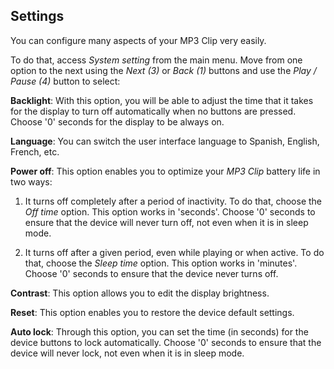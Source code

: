 ## Settings

You can configure many aspects of your MP3 Clip very easily.

To do that, access *System setting* from the main menu. Move from one option to the next using the *Next (3)* or *Back (1)* buttons and use the *Play / Pause (4)* button to select:

**Backlight**: With this option, you will be able to adjust the time that it takes for the display to turn off automatically when no buttons are pressed. Choose '0' seconds for the display to be always on.

**Language**: You can switch the user interface language to Spanish, English, French, etc.

**Power off**: This option enables you to optimize your *MP3 Clip* battery life in two ways: 

1. It turns off completely after a period of inactivity. To do that, choose the *Off time* option. This option works in 'seconds'. Choose '0' seconds to ensure that the device will never turn off, not even when it is in sleep mode.

2.  It turns off after a given period, even while playing or when active. To do that, choose the *Sleep time* option. This option works in 'minutes'. Choose '0' seconds to ensure that the device never turns off.

**Contrast**: This option allows you to edit the display brightness.

**Reset**: This option enables you to restore the device default settings.

**Auto lock**: Through this option, you can set the time (in seconds) for the device buttons to lock automatically. Choose '0' seconds to ensure that the device will never lock, not even when it is in sleep mode.
